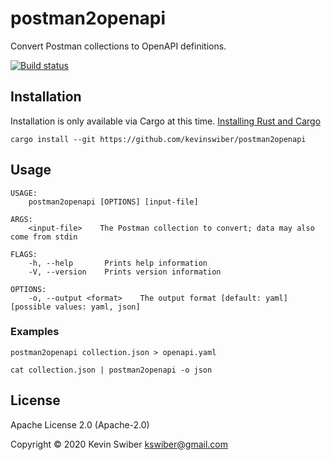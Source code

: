 # postman2openapi

Convert Postman collections to OpenAPI definitions.

[![Build status](https://github.com/kevinswiber/postman2openapi/workflows/ci/badge.svg)](https://github.com/kevinswiber/postman2openapi/actions)

## Installation

Installation is only available via Cargo at this time.  [Installing Rust and Cargo](https://doc.rust-lang.org/cargo/getting-started/installation.html)

```
cargo install --git https://github.com/kevinswiber/postman2openapi
```

## Usage

```
USAGE:
    postman2openapi [OPTIONS] [input-file]

ARGS:
    <input-file>    The Postman collection to convert; data may also come from stdin

FLAGS:
    -h, --help       Prints help information
    -V, --version    Prints version information

OPTIONS:
    -o, --output <format>    The output format [default: yaml]  [possible values: yaml, json]
```

### Examples

```
postman2openapi collection.json > openapi.yaml
```

```
cat collection.json | postman2openapi -o json
```

## License

Apache License 2.0 (Apache-2.0)

Copyright © 2020 Kevin Swiber kswiber@gmail.com